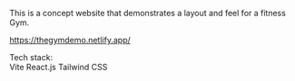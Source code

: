 This is a concept website that demonstrates a layout and feel for a fitness Gym. 

https://thegymdemo.netlify.app/

Tech stack:  
Vite
React.js
Tailwind CSS